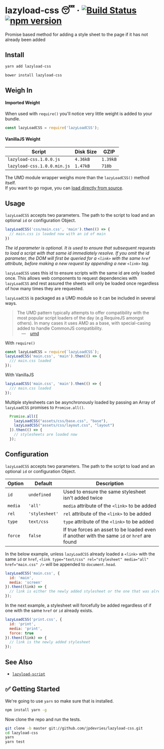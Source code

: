 # lazyload-css 😴 &middot; [![Build Status](https://travis-ci.org/jpdevries/lazyload-css.svg?branch=master)](https://travis-ci.org/jpdevries/lazyload-css) [![npm version](https://badge.fury.io/js/lazyload-css.svg)](https://badge.fury.io/js/lazyload-css)
Promise based method for adding a style sheet to the page if it has not already been added

## Install

```bash
yarn add lazyload-css
```

```bash
bower install lazyload-css
```

## Weigh In
#### Imported Weight
When used with `require()` you'll notice very little weight is added to your bundle.

```js
const lazyLoadCSS = require('lazyLoadCSS');
```

#### VanillaJS Weight
| Script        | Disk Size           | GZIP  |
| ------------- | ------------- | ----- |
| `lazyload-css.1.0.0.js`      | `4.36kB`      |   `1.39kB` |
| `lazyload-css.1.0.0.min.js`      | `1.47kB`      |   `718b` |

The UMD module wrapper weighs more than the `lazyLoadCSS()` method itself.  
If you want to go rogue, you can [load directly from source](https://github.com/jpdevries/lazyload-css/blob/master/lazyload-css.js).

## Usage

`lazyLoadCSS` accepts two parameters. The path to the script to load and an optional `id` or configuration Object.

```js
lazyLoadCSS('css/main.css', 'main').then(() => {
  // main.css is loaded now with an id of main
})
```
_The id parameter is optional. It is used to ensure that subsequent requests to load a script with that same id immediately resolve. If you omit the id parameter, the DOM will first be queried for a `<link>` with the same `href` attribute, before making a new request by appending a new `<link>` tag._

`lazyLoadCSS` uses this id to ensure scripts with the same id are only loaded once. This allows web components to request dependencies with `lazyLoadCSS` and rest assured the sheets will only be loaded once regardless of how many times they are requested.

`lazyLoadCSS` is packaged as a UMD module so it can be included in several ways.

> The UMD pattern typically attempts to offer compatibility with the most popular script loaders of the day (e.g RequireJS amongst others). In many cases it uses AMD as a base, with special-casing added to handle CommonJS compatibility.  
&emsp;&mdash;&emsp;[umd](https://github.com/umdjs/umd)

With `require()`  
```js
const lazyLoadCSS = require(`lazyLoadCSS`);
lazyLoadCSS('main.css', 'main').then(() => {
  /// main.css loaded
});

```

With VanillaJS
```js
lazyLoadCSS('main.css', 'main').then(() => {
  /// main.css loaded
});
```

Multiple stylesheets can be asynchronously loaded by passing an Array of `lazyLoadCSS` promises to `Promise.all()`.

```js
  Promise.all([
    lazyLoadCSS("assets/css/base.css", "base"),
    lazyLoadCSS("assets/css/layout.css", "layout")
  ]).then(() => {
    // stylesheets are loaded now
  });
```

## Configuration

`lazyLoadCSS` accepts two parameters. The path to the script to load and an optional `id` or configuration Object.

| Option        | Default           | Description  |
| ------------- | ------------- | ----- |
| `id`      | `undefined`      |   Used to ensure the same stylesheet isn't added twice |
| `media`      | `'all'`      |   `media` attribute of the `<link>` to be added |
| `rel`      | `'stylesheet'`      |   `rel` attribute of the `<link>` to be added |
| `type`      | `text/css`      |   `type` attribute of the `<link>` to be added |
| `force`      | `false`      |   If true forces an asset to be loaded even if another with the same `id` or `href` are found |

In the below example, unless `lazyLoadCSS` already loaded a `<link>` with the same `id` or `href`, `<link type="text/css" rel="stylesheet" media="all" href="main.css" />` will be appended to `document.head`.

```js
lazyLoadCSS('main.css', {
  id: 'main',
  media: 'screen'
}).then((link) => {
  // link is either the newly added stylesheet or the one that was already there
});
```

In the next example, a stylesheet will forcefully be added regardless of if one with the same `href` or `id` already exists.

```js
lazyLoadCSS('print.css', {
  id: 'print',
  media: 'print',
  force: true
}).then((link) => {
  // link is the newly added stylesheet
});
```


## See Also
 - [`lazyload-script`](https://github.com/jpdevries/lazyload-script/#lazyload-script)

## ✅ Getting Started
We're going to use `yarn` so make sure that is installed.

```bash
npm install yarn -g
```

Now clone the repo and run the tests.

```bash
git clone -b master git://github.com/jpdevries/lazyload-css.git
cd lazyload-css
yarn
yarn test
```
